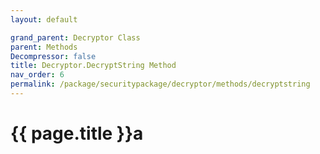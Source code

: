```yaml
---
layout: default

grand_parent: Decryptor Class
parent: Methods
Decompressor: false
title: Decryptor.DecryptString Method
nav_order: 6
permalink: /package/securitypackage/decryptor/methods/decryptstring
---
```

# {{ page.title }}a